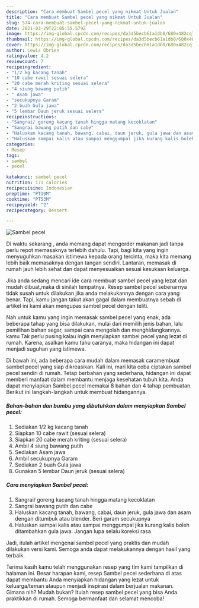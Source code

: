 ```yaml
---
description: "Cara membuat Sambel pecel yang nikmat Untuk Jualan"
title: "Cara membuat Sambel pecel yang nikmat Untuk Jualan"
slug: 574-cara-membuat-sambel-pecel-yang-nikmat-untuk-jualan
date: 2021-03-29T22:05:55.579Z
image: https://img-global.cpcdn.com/recipes/da3d5becb61a1db8/680x482cq70/sambel-pecel-foto-resep-utama.jpg
thumbnail: https://img-global.cpcdn.com/recipes/da3d5becb61a1db8/680x482cq70/sambel-pecel-foto-resep-utama.jpg
cover: https://img-global.cpcdn.com/recipes/da3d5becb61a1db8/680x482cq70/sambel-pecel-foto-resep-utama.jpg
author: Lewis Obrien
ratingvalue: 4.2
reviewcount: 7
recipeingredient:
- "1/2 kg kacang tanah"
- "10 cabe rawit sesuai selera"
- "20 cabe merah kriting sesuai selera"
- "4 siung bawang putih"
- " Asam jawa"
- "secukupnya Garam"
- "2 buah Gula jawa"
- "5 lembar Daun jeruk sesuai selera"
recipeinstructions:
- "Sangrai/ goreng kacang tanah hingga matang kecoklatan"
- "Sangrai bawang putih dan cabe"
- "Haluskan kacang tanah, bawang, cabai, daun jeruk, gula jawa dan asam dengan ditumbuk atau blender. Beri garam secukupnya"
- "Haluskan sampai kalis atau sampai menggumpal jika kurang kalis boleh ditambahkan gula jawa. Jangan lupa selalu koreksi rasa"
categories:
- Resep
tags:
- sambel
- pecel

katakunci: sambel pecel 
nutrition: 171 calories
recipecuisine: Indonesian
preptime: "PT19M"
cooktime: "PT53M"
recipeyield: "2"
recipecategory: Dessert

---
```



![Sambel pecel](https://img-global.cpcdn.com/recipes/da3d5becb61a1db8/680x482cq70/sambel-pecel-foto-resep-utama.jpg)

Di waktu  sekarang , anda memang dapat mengorder makanan jadi tanpa perlu repot memasaknya terlebih dahulu. Tapi, bagi kita yang ingin menyuguhkan masakan istimewa kepada orang tercinta, maka kita memang lebih baik memasaknya dengan tangan sendiri. Lantaran, memasak di rumah jauh lebih sehat dan dapat menyesuaikan sesuai kesukaan keluarga.

Jika anda sedang mencari ide cara membuat sambel pecel yang lezat dan mudah dibuat,maka di sinilah tempatnya. Resep sambel pecel  sebenarnya tidak susah untuk dilakukan jika anda melakukannya dengan cara yang benar. Tapi, kamu jangan takut akan gagal dalam membuatnya 
sebab di artikel ini kami akan mengupas sambel pecel dengan teliti.  



Nah untuk kamu yang ingin memasak sambel pecel yang enak, ada beberapa tahap yang bisa dilakukan, mulai dari memilih jenis bahan, lalu pemilihan bahan segar, sampai cara mengolah dan menghidangkannya. kamu Tak perlu pusing kalau ingin menyiapkan sambel pecel yang lezat di rumah. Karena, asalkan kamu  tahu caranya, maka hidangan ini dapat menjadi suguhan yang istimewa.

Di bawah ini, ada beberapa cara mudah dalam memasak caramembuat sambel pecel yang siap dikreasikan. Kali ini, mari kita coba ciptakan sambel pecel sendiri di rumah. Tetap berbahan yang sederhana, hidangan ini dapat memberi manfaat dalam membantu menjaga kesehatan tubuh kita. Anda dapat menyiapkan Sambel pecel memakai 8 bahan dan 4 tahap pembuatan. Berikut ini langkah-langkah untuk membuat hidangannya.

<!--inarticleads1-->

##### Bahan-bahan dan bumbu yang dibutuhkan dalam menyiapkan Sambel pecel:

1. Sediakan 1/2 kg kacang tanah
1. Siapkan 10 cabe rawit (sesuai selera)
1. Siapkan 20 cabe merah kriting (sesuai selera)
1. Ambil 4 siung bawang putih
1. Sediakan  Asam jawa
1. Ambil secukupnya Garam
1. Sediakan 2 buah Gula jawa
1. Gunakan 5 lembar Daun jeruk (sesuai selera)




<!--inarticleads2-->

##### Cara menyiapkan Sambel pecel:

1. Sangrai/ goreng kacang tanah hingga matang kecoklatan
1. Sangrai bawang putih dan cabe
1. Haluskan kacang tanah, bawang, cabai, daun jeruk, gula jawa dan asam dengan ditumbuk atau blender. Beri garam secukupnya
1. Haluskan sampai kalis atau sampai menggumpal jika kurang kalis boleh ditambahkan gula jawa. Jangan lupa selalu koreksi rasa




Jadi, itulah artikel mengenai  sambel pecel  yang praktis dan mudah dilakukan versi kami. Semoga anda dapat melakukannya dengan hasil yang terbaik. 

Terima kasih kamu telah menggunakan resep yang tim kami tampilkan di halaman ini. Besar harapan kami, resep  Sambel pecel sederhana di atas dapat membantu Anda menyiapkan hidangan yang lezat untuk keluarga/teman ataupun menjadi inspirasi dalam berjualan makanan. Gimana nih? Mudah bukan? Itulah resep sambel pecel yang bisa Anda praktikkan di rumah. Semoga bermanfaat dan selamat mencoba!

